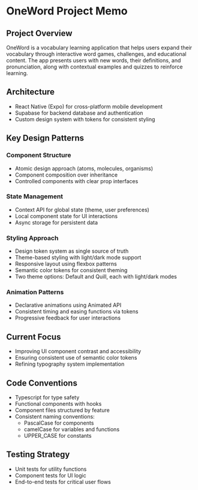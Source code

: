 # OneWord Project Memo

## Project Overview
OneWord is a vocabulary learning application that helps users expand their vocabulary through interactive word games, challenges, and educational content. The app presents users with new words, their definitions, and pronunciation, along with contextual examples and quizzes to reinforce learning.

## Architecture
- React Native (Expo) for cross-platform mobile development
- Supabase for backend database and authentication
- Custom design system with tokens for consistent styling

## Key Design Patterns

### Component Structure
- Atomic design approach (atoms, molecules, organisms)
- Component composition over inheritance
- Controlled components with clear prop interfaces

### State Management
- Context API for global state (theme, user preferences)
- Local component state for UI interactions
- Async storage for persistent data

### Styling Approach
- Design token system as single source of truth
- Theme-based styling with light/dark mode support
- Responsive layout using flexbox patterns
- Semantic color tokens for consistent theming
- Two theme options: Default and Quill, each with light/dark modes

### Animation Patterns
- Declarative animations using Animated API
- Consistent timing and easing functions via tokens
- Progressive feedback for user interactions

## Current Focus
- Improving UI component contrast and accessibility
- Ensuring consistent use of semantic color tokens
- Refining typography system implementation

## Code Conventions
- Typescript for type safety
- Functional components with hooks
- Component files structured by feature
- Consistent naming conventions:
  - PascalCase for components
  - camelCase for variables and functions
  - UPPER_CASE for constants

## Testing Strategy
- Unit tests for utility functions
- Component tests for UI logic
- End-to-end tests for critical user flows 